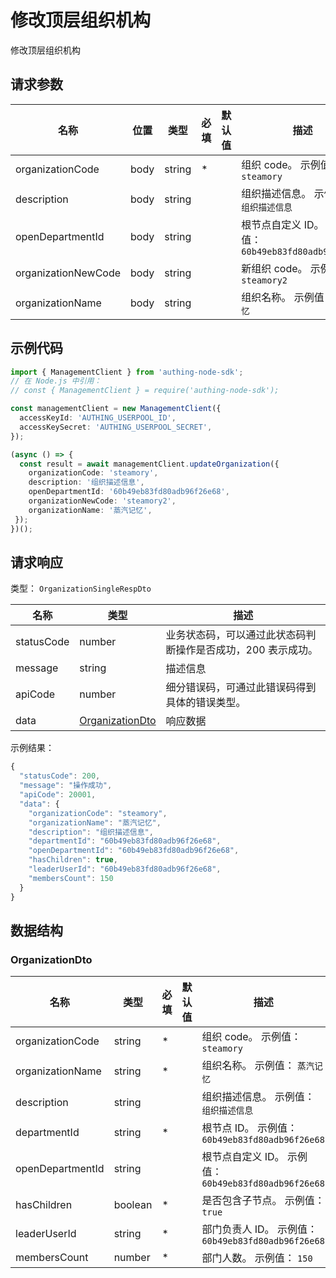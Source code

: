 # 修改顶层组织机构

<!--
  警告⚠️：
  不要直接修改该文档，
  https://github.com/Authing/authing-docs-factory
  使用该项目进行生成
-->

修改顶层组织机构

## 请求参数

| 名称 | 位置 | 类型 | 必填 | 默认值 | 描述 |
| ---- | --- | ---- | ---- | ---- | ---- |
| organizationCode | body | string | \* |  | 组织 code。 示例值： `steamory` |
| description | body | string |  |  | 组织描述信息。 示例值： `组织描述信息` |
| openDepartmentId | body | string |  |  | 根节点自定义 ID。 示例值： `60b49eb83fd80adb96f26e68` |
| organizationNewCode | body | string |  |  | 新组织 code。 示例值： `steamory2` |
| organizationName | body | string |  |  | 组织名称。 示例值： `蒸汽记忆` |


## 示例代码

```ts
import { ManagementClient } from 'authing-node-sdk';
// 在 Node.js 中引用：
// const { ManagementClient } = require('authing-node-sdk');

const managementClient = new ManagementClient({
  accessKeyId: 'AUTHING_USERPOOL_ID',
  accessKeySecret: 'AUTHING_USERPOOL_SECRET',
});

(async () => {
  const result = await managementClient.updateOrganization({
    organizationCode: 'steamory',
    description: '组织描述信息',
    openDepartmentId: '60b49eb83fd80adb96f26e68',
    organizationNewCode: 'steamory2',
    organizationName: '蒸汽记忆',
 });
})();
```



## 请求响应

类型： `OrganizationSingleRespDto`

| 名称 | 类型 | 描述 |
| ---- | ---- | ---- |
| statusCode | number | 业务状态码，可以通过此状态码判断操作是否成功，200 表示成功。 |
| message | string | 描述信息 |
| apiCode | number | 细分错误码，可通过此错误码得到具体的错误类型。 |
| data | <a href="#OrganizationDto">OrganizationDto</a> | 响应数据 |



示例结果：

```js
{
  "statusCode": 200,
  "message": "操作成功",
  "apiCode": 20001,
  "data": {
    "organizationCode": "steamory",
    "organizationName": "蒸汽记忆",
    "description": "组织描述信息",
    "departmentId": "60b49eb83fd80adb96f26e68",
    "openDepartmentId": "60b49eb83fd80adb96f26e68",
    "hasChildren": true,
    "leaderUserId": "60b49eb83fd80adb96f26e68",
    "membersCount": 150
  }
}
```

## 数据结构


### <a id="OrganizationDto"></a> OrganizationDto

| 名称 | 类型 | 必填 |默认值| 描述 |
| ---- |  ---- | ---- | --- | ---- |
| organizationCode | string | \* |  | 组织 code。 示例值： `steamory`  |
  | organizationName | string | \* |  | 组织名称。 示例值： `蒸汽记忆`  |
  | description | string |  |  | 组织描述信息。 示例值： `组织描述信息`  |
  | departmentId | string | \* |  | 根节点 ID。 示例值： `60b49eb83fd80adb96f26e68`  |
  | openDepartmentId | string |  |  | 根节点自定义 ID。 示例值： `60b49eb83fd80adb96f26e68`  |
  | hasChildren | boolean | \* |  | 是否包含子节点。 示例值： `true`  |
  | leaderUserId | string | \* |  | 部门负责人 ID。 示例值： `60b49eb83fd80adb96f26e68`  |
  | membersCount | number | \* |  | 部门人数。 示例值： `150`  |
  

